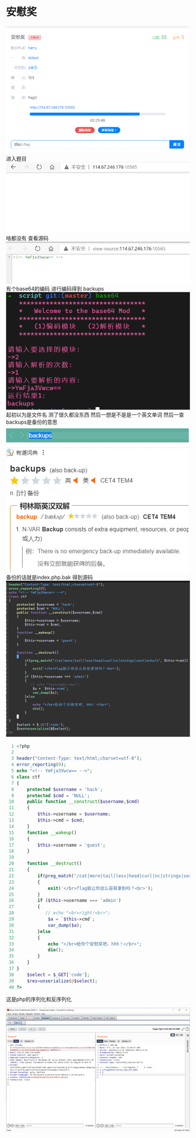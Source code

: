 # 安慰奖

![img](../../../image/bugku/2482530216456.png)
进入题目
![img](../../../image/bugku/65931236622.png)
啥都没有
查看源码
![img](../../../image/bugku/5043631229291.png)
有个base64的编码
进行编码得到
backups
![img](../../../image/bugku/5340012121601.png)
起初以为是文件名
测了很久都没东西
然后一想是不是是一个英文单词
然后一查backups是备份的意思
![img](../../../image/bugku/2216114139481.png)
备份的话就是index.php.bak
得到源码
![img](../../../image/bugku/4081915137085.png)
```php
  1 <?php
  2
  3 header("Content-Type: text/html;charset=utf-8");
  4 error_reporting(0);
  5 echo "<!-- YmFja3Vwcw== -->";
  6 class ctf
  7 {
  8     protected $username = 'hack';
  9     protected $cmd = 'NULL';
 10     public function __construct($username,$cmd)
 11     {
 12         $this->username = $username;
 13         $this->cmd = $cmd;
 14     }
 15     function __wakeup()
 16     {
 17         $this->username = 'guest';
 18     }
 19
 20     function __destruct()
 21     {
 22         if(preg_match("/cat|more|tail|less|head|curl|nc|strings|sort|echo/i", $this->cmd))
 23         {
 24             exit('</br>flag能让你这么容易拿到吗？<br>');
 25         }
 26         if ($this->username === 'admin')
 27         {
 28            // echo "<br>right!<br>";
 29             $a = `$this->cmd`;
 30             var_dump($a);
 31         }else
 32         {
 33             echo "</br>给你个安慰奖吧，hhh！</br>";
 34             die();
 35         }
 36     }
 37 }
 38     $select = $_GET['code'];
 39     $res=unserialize(@$select);
 40 ?>
```
 这是php的序列化和反序列化



![img](../../../image/bugku/5869529228589.png)